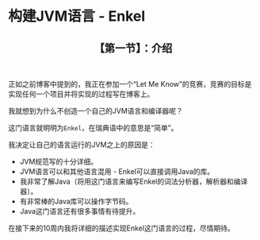 # 构建JVM语言 - Enkel

<center><h2>【第一节】：介绍</h2></center>

</br>

正如之前博客中提到的，我正在参加一个“Let Me Know”的竞赛，竞赛的目标是实现任何一个项目并将实现的过程写在博客上。

我就想到为什么不创造一个自己的JVM语言和编译器呢？

这门语言就明明为`Enkel`，在瑞典语中的意思是“简单”。

我决定让自己的语言运行的JVM之上的原因是：

- JVM规范写的十分详细。
- JVM语言可以和其他语言混用 - Enkel可以直接调用Java的库。
- 我非常了解Java（将用这门语言来编写Enkel的词法分析器，解析器和编译器）。
- 有非常棒的Java库可以操作字节码。
- Java这门语言还有很多事情有待提升。

在接下来的10周内我将详细的描述实现Enkel这门语言的过程，尽情期待。
